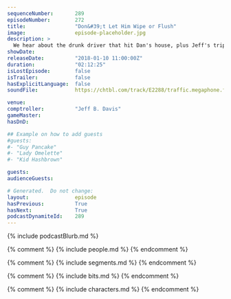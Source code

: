 ```yaml
---
sequenceNumber:       289
episodeNumber:        272
title:                "Don&#39;t Let Him Wipe or Flush"
image:                episode-placeholder.jpg
description: >
  We hear about the drunk driver that hit Dan's house, plus Jeff's trip to India. Everyone questions Steve Levy's doctor's qualifications, but is glad he's alive. While roleplaying, the gang stakes out an in-use restroom for a very, very long time. Featu...
showDate:             
releaseDate:          "2018-01-10 11:00:00Z"
duration:             "02:12:25"
isLostEpisode:        false
isTrailer:            false
hasExplicitLanguage:  false
soundFile:            https://chtbl.com/track/E2288/traffic.megaphone.fm/STA7319556997.mp3?updated=1596858894

venue:                
comptroller:          "Jeff B. Davis"
gameMaster:           
hasDnD:               

## Example on how to add guests
#guests:
#- "Guy Pancake"
#- "Lady Omelette"
#- "Kid Hashbrown"

guests:
audienceGuests:

# Generated.  Do not change:
layout:               episode
hasPrevious:          True
hasNext:              True
podcastDynamiteId:    289
---
```


{% include podcastBlurb.md %}

{% comment %}
{% include people.md %}
{% endcomment %}

{% comment %}
{% include segments.md %}
{% endcomment %}

{% comment %}
{% include bits.md %}
{% endcomment %}

{% comment %}
{% include characters.md %}
{% endcomment %}
